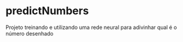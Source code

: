# predictNumbers
Projeto treinando e utilizando uma rede neural para adivinhar qual é o número desenhado
